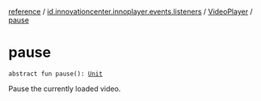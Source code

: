 [reference](../../index.md) / [id.innovationcenter.innoplayer.events.listeners](../index.md) / [VideoPlayer](index.md) / [pause](./pause.md)

# pause

`abstract fun pause(): `[`Unit`](https://kotlinlang.org/api/latest/jvm/stdlib/kotlin/-unit/index.html)

Pause the currently loaded video.

